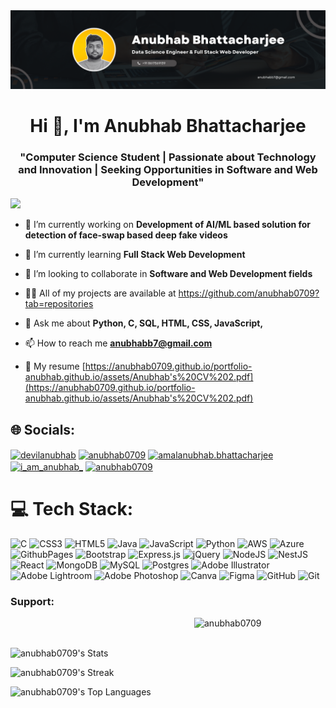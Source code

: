<!DOCTYPE html>
<html lang="en">
<head>
    <meta charset="UTF-8">
    <meta name="viewport" content="width=device-width, initial-scale=1.0">
</head>
<body>
    <img class="image" src="./COVER PHOTO.png" alt="cover photo">


<h1 align="center">Hi 👋, I'm Anubhab Bhattacharjee</h1>
<h3 align="center">"Computer Science Student | Passionate about Technology and Innovation | Seeking Opportunities in Software and Web Development"</h3>

[![](https://visitcount.itsvg.in/api?id=anubhab0709&icon=2&color=2)](https://visitcount.itsvg.in)

- 🔭 I’m currently working on **Development of AI/ML based solution for detection of face-swap based deep fake videos**

- 🌱 I’m currently learning **Full Stack Web Development**

- 👯 I’m looking to collaborate in **Software and Web Development fields**

- 👨‍💻 All of my projects are available at https://github.com/anubhab0709?tab=repositories

- 💬 Ask me about **Python, C, SQL, HTML, CSS, JavaScript,**

- 📫 How to reach me **anubhabb7@gmail.com**

- 📄 My resume [https://anubhab0709.github.io/portfolio-anubhab.github.io/assets/Anubhab's%20CV%202.pdf](https://anubhab0709.github.io/portfolio-anubhab.github.io/assets/Anubhab's%20CV%202.pdf)

## 🌐 Socials:
<p align="left">
<a href="https://twitter.com/devilanubhab" target="blank"><img align="center" src="https://raw.githubusercontent.com/rahuldkjain/github-profile-readme-generator/master/src/images/icons/Social/twitter.svg" alt="devilanubhab" height="30" width="40" /></a>
<a href="https://linkedin.com/in/anubhab0709" target="blank"><img align="center" src="https://raw.githubusercontent.com/rahuldkjain/github-profile-readme-generator/master/src/images/icons/Social/linked-in-alt.svg" alt="anubhab0709" height="30" width="40" /></a>
<a href="https://fb.com/amalanubhab.bhattacharjee" target="blank"><img align="center" src="https://raw.githubusercontent.com/rahuldkjain/github-profile-readme-generator/master/src/images/icons/Social/facebook.svg" alt="amalanubhab.bhattacharjee" height="30" width="40" /></a>
<a href="https://instagram.com/i_am_anubhab_" target="blank"><img align="center" src="https://raw.githubusercontent.com/rahuldkjain/github-profile-readme-generator/master/src/images/icons/Social/instagram.svg" alt="i_am_anubhab_" height="30" width="40" /></a>
<a href="https://www.leetcode.com/anubhab0709" target="blank"><img align="center" src="https://raw.githubusercontent.com/rahuldkjain/github-profile-readme-generator/master/src/images/icons/Social/leet-code.svg" alt="anubhab0709" height="30" width="40" /></a>
</p>



# 💻 Tech Stack:
![C](https://img.shields.io/badge/c-%2300599C.svg?style=for-the-badge&logo=c&logoColor=white) ![CSS3](https://img.shields.io/badge/css3-%231572B6.svg?style=for-the-badge&logo=css3&logoColor=white) ![HTML5](https://img.shields.io/badge/html5-%23E34F26.svg?style=for-the-badge&logo=html5&logoColor=white) ![Java](https://img.shields.io/badge/java-%23ED8B00.svg?style=for-the-badge&logo=openjdk&logoColor=white) ![JavaScript](https://img.shields.io/badge/javascript-%23323330.svg?style=for-the-badge&logo=javascript&logoColor=%23F7DF1E) ![Python](https://img.shields.io/badge/python-3670A0?style=for-the-badge&logo=python&logoColor=ffdd54) ![AWS](https://img.shields.io/badge/AWS-%23FF9900.svg?style=for-the-badge&logo=amazon-aws&logoColor=white) ![Azure](https://img.shields.io/badge/azure-%230072C6.svg?style=for-the-badge&logo=microsoftazure&logoColor=white) ![GithubPages](https://img.shields.io/badge/github%20pages-121013?style=for-the-badge&logo=github&logoColor=white) ![Bootstrap](https://img.shields.io/badge/bootstrap-%238511FA.svg?style=for-the-badge&logo=bootstrap&logoColor=white) ![Express.js](https://img.shields.io/badge/express.js-%23404d59.svg?style=for-the-badge&logo=express&logoColor=%2361DAFB) ![jQuery](https://img.shields.io/badge/jquery-%230769AD.svg?style=for-the-badge&logo=jquery&logoColor=white) ![NodeJS](https://img.shields.io/badge/node.js-6DA55F?style=for-the-badge&logo=node.js&logoColor=white) ![NestJS](https://img.shields.io/badge/nestjs-%23E0234E.svg?style=for-the-badge&logo=nestjs&logoColor=white) ![React](https://img.shields.io/badge/react-%2320232a.svg?style=for-the-badge&logo=react&logoColor=%2361DAFB) ![MongoDB](https://img.shields.io/badge/MongoDB-%234ea94b.svg?style=for-the-badge&logo=mongodb&logoColor=white) ![MySQL](https://img.shields.io/badge/mysql-4479A1.svg?style=for-the-badge&logo=mysql&logoColor=white) ![Postgres](https://img.shields.io/badge/postgres-%23316192.svg?style=for-the-badge&logo=postgresql&logoColor=white) ![Adobe Illustrator](https://img.shields.io/badge/adobe%20illustrator-%23FF9A00.svg?style=for-the-badge&logo=adobe%20illustrator&logoColor=white) ![Adobe Lightroom](https://img.shields.io/badge/Adobe%20Lightroom-31A8FF.svg?style=for-the-badge&logo=Adobe%20Lightroom&logoColor=white) ![Adobe Photoshop](https://img.shields.io/badge/adobe%20photoshop-%2331A8FF.svg?style=for-the-badge&logo=adobe%20photoshop&logoColor=white) ![Canva](https://img.shields.io/badge/Canva-%2300C4CC.svg?style=for-the-badge&logo=Canva&logoColor=white) ![Figma](https://img.shields.io/badge/figma-%23F24E1E.svg?style=for-the-badge&logo=figma&logoColor=white) ![GitHub](https://img.shields.io/badge/github-%23121011.svg?style=for-the-badge&logo=github&logoColor=white) ![Git](https://img.shields.io/badge/git-%23F05033.svg?style=for-the-badge&logo=git&logoColor=white) 



<h3 align="left">Support:</h3>
<p><a href="https://www.buymeacoffee.com/anubhab0709"> <img align="right" src="https://cdn.buymeacoffee.com/buttons/v2/default-yellow.png" height="50" width="210" alt="anubhab0709" /></a></p><be>
<br>
<br>

![anubhab0709's Stats](https://github-readme-stats.vercel.app/api?username=anubhab0709&theme=vision-friendly-dark&show_icons=true&hide_border=false&count_private=true)

![anubhab0709's Streak](https://github-readme-streak-stats.herokuapp.com/?user=anubhab0709&theme=vision-friendly-dark&hide_border=false)

![anubhab0709's Top Languages](https://github-readme-stats.vercel.app/api/top-langs/?username=anubhab0709&theme=vision-friendly-dark&show_icons=true&hide_border=false&layout=compact)

